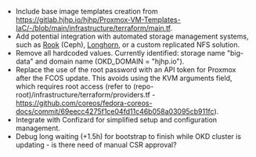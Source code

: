 - Include base image templates creation from https://gitlab.hjhp.io/hjhp/Proxmox-VM-Templates-IaC/-/blob/main/infrastructure/terraform/main.tf.
- Add potential integration with automated storage management systems, such as [Rook](https://rook.io/) (Ceph), [Longhorn](longhorn.io), or a custom replicated NFS solution.
- Remove all hardcoded values. Currently identified: storage name "big-data" and domain name (OKD_DOMAIN = "hjhp.io").
- Replace the use of the root password with an API token for Proxmox after the FCOS update. This avoids using the KVM arguments field, which requires root access (refer to (repo-root)/infrastructure/terraform/providers.tf - https://github.com/coreos/fedora-coreos-docs/commit/69eecc4275f1ce04fd11c46b058a03095cb911fc).
- Integrate with Confizard for simplified setup and configuration management.
- Debug long waiting (+1.5h) for bootstrap to finish while OKD cluster is updating - is there need of manual CSR approval?